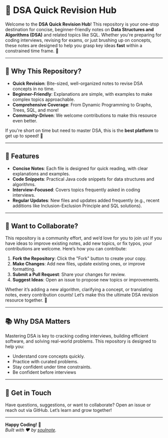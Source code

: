 
# 🚀 DSA Quick Revision Hub

Welcome to the **DSA Quick Revision Hub**! This repository is your one-stop destination for concise, beginner-friendly notes on **Data Structures and Algorithms (DSA)** and related topics like SQL. Whether you're preparing for coding interviews, revising for exams, or just brushing up on concepts, these notes are designed to help you grasp key ideas **fast** within a constrained time frame. 🌟

---

## 🎯 Why This Repository?

- **Quick Revision**: Bite-sized, well-organized notes to revise DSA concepts in no time.
- **Beginner-Friendly**: Explanations are simple, with examples to make complex topics approachable.
- **Comprehensive Coverage**: From Dynamic Programming to Graphs, Trees, SQL, and more!
- **Community-Driven**: We welcome contributions to make this resource even better.

If you're short on time but need to master DSA, this is the **best platform** to get up to speed! 🚀

---

## 🌟 Features

- **Concise Notes**: Each file is designed for quick reading, with clear explanations and examples.
- **Code Snippets**: Practical Java code snippets for data structures and algorithms.
- **Interview-Focused**: Covers topics frequently asked in coding interviews.
- **Regular Updates**: New files and updates added frequently (e.g., recent additions like Inclusion-Exclusion Principle and SQL solutions).

---

## 🤝 Want to Collaborate?

This repository is a community effort, and we’d love for you to join us! If you have ideas to improve existing notes, add new topics, or fix typos, your contributions are welcome. Here’s how you can contribute:

1. **Fork the Repository**: Click the "Fork" button to create your copy.
2. **Make Changes**: Add new files, update existing ones, or improve formatting.
3. **Submit a Pull Request**: Share your changes for review.
4. **Suggest Ideas**: Open an issue to propose new topics or improvements.

Whether it’s adding a new algorithm, clarifying a concept, or translating notes, every contribution counts! Let’s make this the ultimate DSA revision resource together. 🙌

---

## 📚 Why DSA Matters

Mastering DSA is key to cracking coding interviews, building efficient software, and solving real-world problems. This repository is designed to help you:
- Understand core concepts quickly.
- Practice with curated problems.
- Stay confident under time constraints.
- Be confident before interviews
---

## 💬 Get in Touch

Have questions, suggestions, or want to collaborate? Open an issue or reach out via GitHub. Let’s learn and grow together!

---

**Happy Coding!** 🎉  
*Built with ❤️ by [soulnote](https://github.com/soulnote).*


